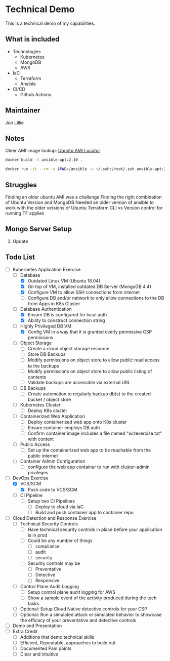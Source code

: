 # Technical Demo

This is a technical demo of my capabilities.

## What is included

- Technologies
  - Kubernetes
  - MongoDB
  - AWS
- IaC
  - Terraform
  - Ansible
- CI/CD
  - Github Actions

## Maintainer

Jon Lillie

## Notes

Older AMI image lookup: [Ubuntu AMI Locator](https://cloud-images.ubuntu.com/locator/ec2/)

```bash
docker build -t ansible-apt:2.10 .
```

```bash
docker run -it --rm -v $PWD:/ansible -v ~/.ssh:/root/.ssh ansible-apt:2.10
```

## Struggles

Finding an older ubuntu AMI was a challenge
Finding the right combination of Ubuntu Version and MongoDB
Needed an older version of ansible to work with the older versions of Ubuntu
Terraform CLI vs Version control for running TF applies

## Mongo Server Setup

1. Update

## Todo List

- [ ] Kubernetes Application Exercise
  - [ ] Database
    - [x] Outdated Linux VM (Ubuntu 18.04)
    - [x] On top of VM, installed outdated DB Server (MongoDB 4.4)
    - [x] Configure VM to allow SSH connections from internet
    - [ ] Configure DB and/or network to only allow connections to the DB from Apps in K8s Cluster
  - [ ] Database Authentication
    - [X] Ensure DB is configured for local auth
    - [x] Ability to construct connection string
  - [ ] Highly Privileged DB VM
    - [x] Config VM in a way that it is granted overly permissive CSP permissions
  - [ ] Object Storage
    - [ ] Create a cloud object storage resource
    - [ ] Store DB Backups
    - [ ] Modify permissions on object store to allow public read access to the backups
    - [ ] Modify permissions on object store to allow public listing of contents
    - [ ] Validate backups are accessible via external URL
  - [ ] DB Backups
    - [ ] Create automation to regularly backup db(s) to the created bucket / object store
  - [ ] Kubernetes Cluster
    - [ ] Deploy K8s cluster
  - [ ] Containerized Web Application
    - [ ] Deploy containerized web app onto K8s cluster
    - [ ] Ensure container employs DB auth
    - [ ] Confirm container image includes a file named "wizexercise.txt" with content
  - [ ] Public Access
    - [ ] Set up the containerized web app to be reachable from the public internet
  - [ ] Container Admin Configuration
    - [ ] configure the web app container to run with cluster-admin privileges
- [ ] DevOps Exercise
  - [X] VCS/SCM
    - [X] Push code to VCS/SCM
  - [ ] CI Pipeline
    - [ ] Setup two CI Pipelines
      - [ ] Deploy to cloud via IaC
      - [ ] Build and push container app to container repo
- [ ] Cloud Detection and Response Exercise
  - [ ] Technical Security Controls
    - [ ] Have technical security controls in place before your application is in prod
    - [ ] Could be any number of things
      - [ ] compliance
      - [ ] audit
      - [ ] security
    - [ ] Security controls may be
      - [ ] Preventative
      - [ ] Detective
      - [ ] Responsive
  - [ ] Control Plane Audit Logging
    - [ ] Setup control plane audit logging for AWS
    - [ ] Show a sample event of the activity produced during the tech tasks
  - [ ] Optional: Setup Cloud Native detective controls for your CSP
  - [ ] Optional: Run a simulated attack or simulated behavior to showcase the efficacy of your preventative and detective controls
- [ ] Demo and Presentation
- [ ] Extra Credit
  - [ ] Additions that demo technical skills
  - [ ] Efficient, Repeatable, approaches to build out
  - [ ] Documented Pain points
  - [ ] Clear and intuitive

